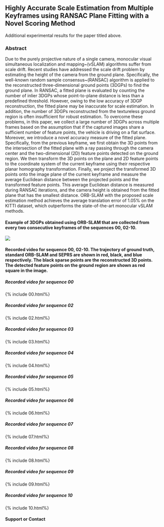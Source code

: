 ## Highly Accurate Scale Estimation from Multiple Keyframes using RANSAC Plane Fitting with a Novel Scoring Method
Additional experimental results for the paper titled above.
### Abstract
Due to the purely projective nature of a single camera, monocular visual simultaneous localization and mapping~(vSLAM) algorithms suffer from scale drift. Recent studies have addressed the scale drift problem by estimating the height of the camera from the ground plane. Specifically, the well-known random sample consensus~(RANSAC) algorithm is applied to the reconstructed three-dimensional ground points (3DGPs) to find the ground plane. In RANSAC, a fitted plane is evaluated by counting the number of inlier 3DGPs whose point-to-plane distance is less than a predefined threshold. However, owing to the low accuracy of 3DGP reconstruction, the fitted plane may be inaccurate for scale estimation. In addition, the number of 3DGPs reconstructed from the textureless ground region is often insufficient for robust estimation. To overcome these problems, in this paper, we collect a large number of 3DGPs across multiple frames based on the assumption that if the captured images share a sufficient number of feature points, the vehicle is driving on a flat surface. Moreover, we introduce a novel accuracy measure of the fitted plane. Specifically, from the previous keyframe, we first obtain the 3D points from the intersection of the fitted plane with a ray passing through the camera center and the two-dimensional (2D) feature points detected on the ground region. We then transform the 3D points on the plane and 2D feature points to the coordinate system of the current keyframe using their respective planar homography transformation. Finally, we project the transformed 3D points onto the image plane of the current keyframe and measure the average Euclidean distance between the projected points and the transformed feature points. This average Euclidean distance is measured during RANSAC iterations, and the camera height is obtained from the fitted plane that has the smallest distance. ORB-SLAM with the proposed scale estimation method achieves the average translation error of 1.05\% on the KITTI dataset, which outperforms the state-of-the-art monocular vSLAM methods.

#### Example of 3DGPs obtained using ORB-SLAM that are collected from every two consecutive keyframes of the sequences 00, 02-10.
![](https://github.com/climbthetime/Scale-estimation/Points.jpg)
#### Recorded video for sequence 00, 02-10. The trajectory of ground truth, standard ORB-SLAM and SEPRS are shown in red, black, and blue respectively. The black sparse points are the reconstructed 3D points. The detected feature points on the ground region are shown as red square in the image.
##### Recorded video for sequence 00
{% include 00.html%}
##### Recorded video for sequence 02
{% include 02.html%}
##### Recorded video for sequence 03
{% include 03.html%}
##### Recorded video for sequence 04
{% include 04.html%}
##### Recorded video for sequence 05
{% include 05.html%}
##### Recorded video for sequence 06
{% include 06.html%}
##### Recorded video for sequence 07
{% include 07.html%}
##### Recorded video for sequence 08
{% include 08.html%}
##### Recorded video for sequence 09
{% include 09.html%}
##### Recorded video for sequence 10
{% include 10.html%}

#### Support or Contact
